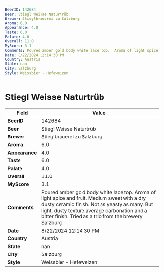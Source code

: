 ```yaml
---
BeerID: 142684
Beer: Stiegl Weisse Naturtrüb
Brewer: Stieglbrauerei zu Salzburg
Aroma: 6.0
Appearance: 4.0
Taste: 6.0
Palate: 4.0
Overall: 11.0
MyScore: 3.1
Comments: Poured amber gold body white lace top.  Aroma of light spice and fruit. Medium sweet with a dry dusty ceramic finish.  Not as yeasty  as many. But light, dusty texture average carbonation and a bitter finish. Tried as a trio from the brewery. Salzburg
Date: 8/22/2024 12:14:30 PM
Country: Austria
State: nan
City: Salzburg
Style: Weissbier - Hefeweizen
---
```


# Stiegl Weisse Naturtrüb

| Field         | Value |
|---------------|-------|
| **BeerID** | 142684 |
| **Beer** | Stiegl Weisse Naturtrüb |
| **Brewer** | Stieglbrauerei zu Salzburg |
| **Aroma** | 6.0 |
| **Appearance** | 4.0 |
| **Taste** | 6.0 |
| **Palate** | 4.0 |
| **Overall** | 11.0 |
| **MyScore** | 3.1 |
| **Comments** | Poured amber gold body white lace top.  Aroma of light spice and fruit. Medium sweet with a dry dusty ceramic finish.  Not as yeasty  as many. But light, dusty texture average carbonation and a bitter finish. Tried as a trio from the brewery. Salzburg |
| **Date** | 8/22/2024 12:14:30 PM |
| **Country** | Austria |
| **State** | nan |
| **City** | Salzburg |
| **Style** | Weissbier - Hefeweizen |
